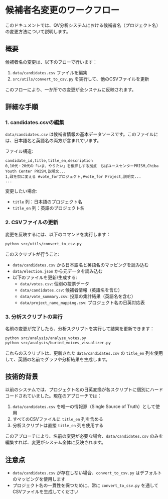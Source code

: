 # 候補者名変更のワークフロー

このドキュメントでは、QV分析システムにおける候補者名（プロジェクト名）の変更方法について説明します。

## 概要

候補者名の変更は、以下のフローで行います：

1. `data/candidates.csv` ファイルを編集
2. `src/utils/convert_to_csv.py` を実行して、他のCSVファイルを更新

このフローにより、一か所での変更が全システムに反映されます。

## 詳細な手順

### 1. candidates.csvの編集

`data/candidates.csv` は候補者情報の基本データソースです。このファイルには、日本語名と英語名の両方が含まれています。

ファイル構造:
```
candidate_id,title,title_en,description
0,10代・20代の「いま、やりたい」を後押しする拠点　ちばユースセンターPRISM,Chiba Youth Center PRISM,説明文...
1,政を祭に変える #vote_forプロジェクト,#vote_for Project,説明文...
...
```

変更したい場合:
- `title` 列：日本語のプロジェクト名
- `title_en` 列：英語のプロジェクト名

### 2. CSVファイルの更新

変更を反映するには、以下のコマンドを実行します：

```bash
python src/utils/convert_to_csv.py
```

このスクリプトが行うこと:
- `data/candidates.csv` から日本語名と英語名のマッピングを読み込む
- `data/election.json` から元データを読み込む
- 以下のファイルを更新/生成する:
  - `data/votes.csv`: 個別の投票データ
  - `data/candidates.csv`: 候補者情報（英語名を含む）
  - `data/vote_summary.csv`: 投票の集計結果（英語名を含む）
  - `data/project_name_mapping.csv`: プロジェクト名の日英対応表

### 3. 分析スクリプトの実行

名前の変更が完了したら、分析スクリプトを実行して結果を更新できます：

```bash
python src/analysis/analyze_votes.py
python src/analysis/buried_voices_visualizer.py
```

これらのスクリプトは、更新された `data/candidates.csv` の `title_en` 列を使用して、英語の名前でグラフや分析結果を生成します。

## 技術的背景

以前のシステムでは、プロジェクト名の日英変換が各スクリプトに個別にハードコードされていました。現在のアプローチでは：

1. `data/candidates.csv` を唯一の情報源（Single Source of Truth）として使用
2. すべてのCSVファイルに `title_en` 列を含める
3. 分析スクリプトは直接 `title_en` 列を使用する

このアプローチにより、名前の変更が必要な場合、`data/candidates.csv` のみを編集すれば、変更がシステム全体に反映されます。

## 注意点

- `data/candidates.csv` が存在しない場合、`convert_to_csv.py` はデフォルトのマッピングを使用します
- プロジェクト名の一貫性を保つために、常に `convert_to_csv.py` を通してCSVファイルを生成してください 